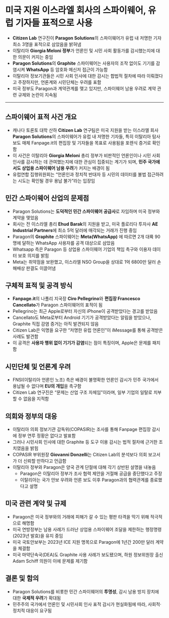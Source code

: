 # 미국 지원 이스라엘 회사의 스파이웨어, 유럽 기자들 표적으로 사용


* **Citizen Lab** 연구진이 **Paragon Solutions**의 스파이웨어가 유럽 내 저명한 기자 최소 3명을 표적으로 삼았음을 밝혀냄
* 이탈리아 **Giorgia Meloni 정부**가 언론인 및 시민 사회 활동가를 감시했는지에 대한 의문이 커지는 중임
* **Paragon Solutions**의 **Graphite** 스파이웨어는 사용자의 조작 없이도 기기를 감염시켜 **WhatsApp** 등 암호화 메신저 접근이 가능함
* 이탈리아 정보기관들은 시민 사회 인사에 대한 감시는 합법적 절차에 따라 이뤄졌다고 주장하지만, 언론계와 시민단체는 우려를 표함
* 미국 정부도 Paragon과 계약관계를 맺고 있지만, 스파이웨어 남용 우려로 계약 관련 규제와 논란이 지속됨

---

스파이웨어 표적 사건 개요
--------------

* 캐나다 토론토 대학 산하 **Citizen Lab** 연구팀은 미국 지원을 받는 이스라엘 회사 **Paragon Solutions**의 스파이웨어가 유럽 내 저명한 기자들, 특히 이탈리아 탐사보도 매체 Fanpage.it의 편집장 및 기자들을 목표로 사용됨을 포렌식 증거로 확인함
* 이 사건은 이탈리아 **Giorgia Meloni** 총리 정부가 비판적인 언론인이나 시민 사회 인사를 감시하는 데 관여했는지에 대한 관심이 집중되는 계기가 되며, **민주 국가에서도 상업용 스파이웨어 남용 우려**가 커지는 배경이 됨
* 유럽연합 집행위원회는 “언론인과 정치적 반대자 등 시민의 데이터를 불법 접근하려는 시도는 확인될 경우 용납 불가”라는 입장임

민간 스파이웨어 산업의 문제점
----------------

* Paragon Solutions는 **도덕적인 민간 스파이웨어 공급사**로 자임하며 미국 정부와 계약을 맺었음
* 회사는 전 이스라엘 총리 **Ehud Barak**의 지원을 받고, 미국 플로리다 투자사 **AE Industrial Partners**에 최소 5억 달러에 매각되는 거래가 진행 중임
* Paragon의 **Graphite** 스파이웨어는 **Meta(WhatsApp)** 에 따르면 2개 대륙 90명에 달하는 WhatsApp 사용자를 공격 대상으로 삼았음
* Whatsapp 측은 Paragon 등 상업용 스파이웨어 기업의 책임 촉구와 이용자 데이터 보호 의지를 밝힘
* Meta는 취약점을 보완했고, 이스라엘 NSO Group을 상대로 1억 6800만 달러 손해배상 판결도 이끌어냄

구체적 표적 및 공격 방식
--------------

* **Fanpage.it**의 나폴리 지국장 **Ciro Pellegrino**와 **편집장 Francesco Cancellato**가 Paragon 스파이웨어의 표적이 됨
* Pellegrino는 최근 Apple로부터 자신의 iPhone이 공격받았다는 경고를 받았음
* Cancellato도 Meta로부터 Android 기기가 공격받았다는 알림을 받았으나, Graphite 직접 감염 증거는 아직 발견되지 않음
* Citizen Lab은 익명을 요구한 “저명한 유럽 언론인”이 iMessage를 통해 공격받은 사례도 발견함
* 이 공격은 **사용자 행위 없이 기기가 감염**되는 점이 특징이며, Apple은 문제를 패치함

시민단체 및 언론계 우려
-------------

* FNSI(이탈리아 언론인 노조) 측은 배경이 불명확한 언론인 감시가 민주 국가에서 용납될 수 없다며 **EU의 개입**을 촉구함
* Citizen Lab 연구진은 “문제는 산업 구조 자체임”이라며, 일부 기업의 일탈로 치부할 수 없음을 지적함

의회와 정부의 대응
----------

* 이탈리아 의회 정보기관 감독위(COPASIR)는 조사를 통해 Fanpage 편집장 감시에 정부 연루 정황은 없다고 발표함
* 그러나 시민사회 인사에 대한 Graphite 등 도구 이용 감시는 법적 절차에 근거한 조치였음을 밝힘
* COPASIR 부위원장 **Giovanni Donzelli**는 Citizen Lab의 분석보다 의회 보고서가 더 신뢰할 만하다고 언급함
* 이탈리아 정부와 Paragon은 양국 관계 단절에 대해 각기 상반된 설명을 내놓음
  + Paragon은 이탈리아 정부가 조사 협력 제안을 거절해 공급을 중단했다고 주장
  + 이탈리아는 국가 안보 우려와 언론 보도 이후 Paragon과의 협력관계를 종료했다고 설명

미국 관련 계약 및 규제
-------------

* Paragon은 미국 정부와의 거래에 피해가 갈 수 있는 평판 타격을 막기 위해 적극적으로 해명함
* 미국 연방정부는 남용 사례가 드러난 상업용 스파이웨어 조달을 제한하는 행정명령(2023년 발효)을 유지 중임
* 미국 국토안보부는 2023년 ICE 지원 명목으로 Paragon에 1년간 200만 달러 계약을 체결함
* 미국 마약단속국(DEA)도 Graphite 사용 사례가 보도됐으며, 하원 정보위원장 출신 Adam Schiff 의원이 이에 문제를 제기함

결론 및 함의
-------

* Paragon Solutions를 비롯한 민간 스파이웨어의 **투명성**, 감시 남용 방지 장치에 대한 **국제적 우려**가 확대됨
* 민주주의 국가에서 언론인 및 시민사회 인사 표적 감시가 현실화됨에 따라, 사회적·정치적 대응이 요구됨
